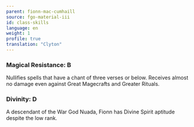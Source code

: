 ```yaml
---
parent: fionn-mac-cumhaill
source: fgo-material-iii
id: class-skills
language: en
weight: 1
profile: true
translation: "Clyton"
---
```


### Magical Resistance: B

Nullifies spells that have a chant of three verses or below. Receives almost no damage even against Great Magecrafts and Greater Rituals.

### Divinity: D

A descendant of the War God Nuada, Fionn has Divine Spirit aptitude despite the low rank.
